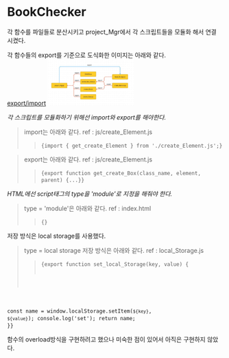# BookChecker
각 함수를 파일들로 분산시키고 project_Mgr에서 각 스크립트들을 모듈화 해서 연결 시켰다.    

각 함수들의 export를 기준으로 도식화한 이미지는 아래와 같다.   
[export/import](https://ko.javascript.info/import-export)
<img src="./img/diagram_export.JPG" width="40%" height="30%" title="export_diagram" alt="export_diagram"></img>   

*각 스크립트를 모듈화하기 위해선 import와 export를 해야한다.*
> import는 아래와 같다.       ref : js/create_Element.js
> > <pre><code>{import { get_create_Element } from './create_Element.js';}</code></pre>   

> export는 아래와 같다.       ref : js/create_Element.js
> > <pre><code>{export function get_create_Box(class_name, element, parent) {...}}</code></pre>   

*HTML에선 script태그의 type을 'module'로 지정을 해줘야 한다.*
> type = 'module'은 아래와 같다.      ref : index.html
> > <pre><code>{<script type="module" src="./js/ClickBtn.js"></script>}</code></pre>   

저장 방식은 local storage를 사용했다.   
> type = local storage 저장 방식은 아래와 같다.    ref : local_Storage.js
> > <pre><code>{export function set_local_Storage(key, value) {
  const name = window.localStorage.setItem(`${key}`, `${value}`);
  console.log('set');
  return name;
}}</code></pre> 

함수의 overload방식을 구현하려고 했으나 미숙한 점이 있어서 아직은 구현하지 않았다.   
